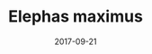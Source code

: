 ---
layout: animal
title: "Elephas maximus"
name: "Indian Elephant"
taxonid: 7140
iucn: "Endangered"
class: "Mammals"
date: 2017-09-21
published: true
location: Alipore Zoo, West Bengal, India
categories: animals
images: 1
thumb: 1
permalink: "/animal/:title/"
tags:
- asiatic elephant
---